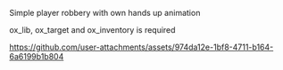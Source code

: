 Simple player robbery with own hands up animation

ox_lib, ox_target and ox_inventory is required



https://github.com/user-attachments/assets/974da12e-1bf8-4711-b164-6a6199b1b804

